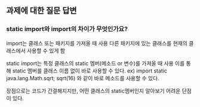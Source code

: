 ## 과제에 대한 질문 답변

### static import와 import의 차이가 무엇인가요?

import는 클래스 또는 패키지를 가져올 때 사용
다른 패키지에 있는 클래스를 현재의 클래스에서 사용할 수 있게 함

static import는 특정 클래스의 static 멤버(메소드 or 변수)를 가져올 때 사용 이를 통해 static 멤버를 클래스 이름 없이 바로 사용할 수 있다.
ex) import static java.lang.Math.sqrt;
sqrt(16)
와 같이 바로 메소드를 사용할 수 있다.

장점으로는 코드가 간결해지지만, 어떤 클래스의 static멤버인지 알아보기 어려운 단점이 있다.